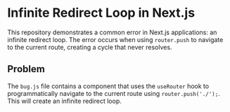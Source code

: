 # Infinite Redirect Loop in Next.js

This repository demonstrates a common error in Next.js applications: an infinite redirect loop.  The error occurs when using `router.push` to navigate to the current route, creating a cycle that never resolves.

## Problem

The `bug.js` file contains a component that uses the `useRouter` hook to programmatically navigate to the current route using `router.push('./');`. This will create an infinite redirect loop.